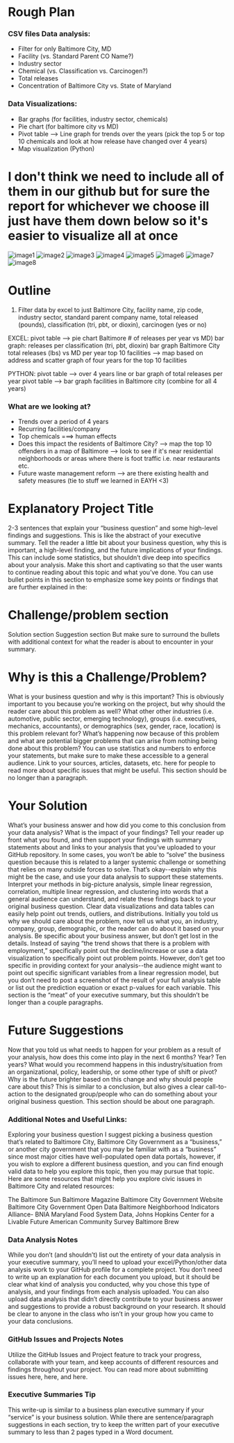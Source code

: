 # Rough Plan
### CSV files Data analysis:
- Filter for only Baltimore City, MD
- Facility (vs. Standard Parent CO Name?)
- Industry sector
- Chemical (vs. Classification vs. Carcinogen?)
- Total releases
- Concentration of Baltimore City vs. State of Maryland

### Data Visualizations:
- Bar graphs (for facilities, industry sector, chemicals)
- Pie chart (for baltimore city vs MD)
- Pivot table --> Line graph for trends over the years (pick the top 5 or top 10 chemicals and look at how release have changed over 4 years)
- Map visualization (Python)


# I don't think we need to include all of them in our github but for sure the report for whichever we choose ill just have them down below so it's easier to visualize all at once

![image1](https://github.com/katiesunsg/toxic-waste-releases-baltimorecity/blob/main/PieChart.png)
![image2](https://github.com/katiesunsg/toxic-waste-releases-baltimorecity/blob/main/annualreleasecounttop7.png)
![image3](https://github.com/katiesunsg/toxic-waste-releases-baltimorecity/blob/main/classification.png)
![image4](https://github.com/katiesunsg/toxic-waste-releases-baltimorecity/blob/main/totalcountoverall.png)
![image5](https://github.com/katiesunsg/toxic-waste-releases-baltimorecity/blob/main/sortedtopfacilitiespython.png)
![image6](https://github.com/katiesunsg/toxic-waste-releases-baltimorecity/blob/main/totaltoxicwasteMD.png)
![image7](https://github.com/katiesunsg/toxic-waste-releases-baltimorecity/blob/main/totalwastereleasedtop7.png)
![image8](https://github.com/katiesunsg/toxic-waste-releases-baltimorecity/blob/main/wastereleasesector.png)


# Outline
1. Filter data by excel to just Baltimore City, facility name, zip code, industry sector, standard parent company name, total released (pounds), classification (tri, pbt, or dioxin), carcinogen (yes or no)


EXCEL: pivot table --> pie chart Baltimore # of releases per year vs MD)
bar graph: releases per classification (tri, pbt, dioxin)
bar graph Baltimore City total releases (lbs) vs MD per year
top 10 facilities --> map based on address
and scatter graph of four years for the top 10 facilities

PYTHON: pivot table --> over 4 years line or bar graph of total releases per year 
pivot table --> bar graph facilities in Baltimore city (combine for all 4 years)

	
### What are we looking at?
- Trends over a period of 4 years
- Recurring facilities/company
- Top chemicals ===> human effects
- Does this impact the residents of Baltimore City? --> map the top 10 offenders in a map of Baltimore --> look to see if it's near residential neighborhoods or areas where there is foot traffic i.e. near restaurants etc.
- Future waste management reform --> are there existing health and safety measures (tie to stuff we learned in EAYH <3)

# Explanatory Project Title
2-3 sentences that explain your “business question” and some high-level findings and suggestions. This is like the abstract of your executive summary. Tell the reader a little bit about your business question, why this is important, a high-level finding, and the future implications of your findings. This can include some statistics, but shouldn’t dive deep into specifics about your analysis. Make this short and captivating so that the user wants to continue reading about this topic and what you’ve done. You can use bullet points in this section to emphasize some key points or findings that are further explained in the:

# Challenge/problem section
Solution section
Suggestion section
But make sure to surround the bullets with additional context for what the reader is about to encounter in your summary.

# Why is this a Challenge/Problem?
What is your business question and why is this important? This is obviously important to you because you’re working on the project, but why should the reader care about this problem as well? What other other industries (i.e. automotive, public sector, emerging technology), groups (i.e. executives, mechanics, accountants), or demographics (sex, gender, race, location) is this problem relevant for? What’s happening now because of this problem and what are potential bigger problems that can arise from nothing being done about this problem? You can use statistics and numbers to enforce your statements, but make sure to make these accessible to a general audience. Link to your sources, articles, datasets, etc. here for people to read more about specific issues that might be useful. This section should be no longer than a paragraph.

# Your Solution
What’s your business answer and how did you come to this conclusion from your data analysis? What is the impact of your findings? Tell your reader up front what you found, and then support your findings with summary statements about and links to your analysis that you’ve uploaded to your GitHub repository. In some cases, you won’t be able to “solve” the business question because this is related to a larger systemic challenge or something that relies on many outside forces to solve. That’s okay--explain why this might be the case, and use your data analysis to support these statements. Interpret your methods in big-picture analysis, simple linear regression, correlation, multiple linear regression, and clustering into words that a general audience can understand, and relate these findings back to your original business question. Clear data visualizations and data tables can easily help point out trends, outliers, and distributions. Initially you told us why we should care about the problem, now tell us what you, an industry, company, group, demographic, or the reader can do about it based on your analysis. Be specific about your business answer, but don’t get lost in the details. Instead of saying “the trend shows that there is a problem with employment,” specifically point out the decline/increase or use a data visualization to specifically point out problem points. However, don’t get too specific in providing context for your analysis--the audience might want to point out specific significant variables from a linear regression model, but you don’t need to post a screenshot of the result of your full analysis table or list out the prediction equation or exact p-values for each variable. This section is the “meat” of your executive summary, but this shouldn’t be longer than a couple paragraphs.

# Future Suggestions
Now that you told us what needs to happen for your problem as a result of your analysis, how does this come into play in the next 6 months? Year? Ten years? What would you recommend happens in this industry/situation from an organizational, policy, leadership, or some other type of shift or pivot? Why is the future brighter based on this change and why should people care about this? This is similar to a conclusion, but also gives a clear call-to-action to the designated group/people who can do something about your original business question. This section should be about one paragraph.

### Additional Notes and Useful Links:
Exploring your business question
I suggest picking a business question that’s related to Baltimore City, Baltimore City Government as a “business,” or another city government that you may be familiar with as a “business” since most major cities have well-populated open data portals, however, if you wish to explore a different business question, and you can find enough valid data to help you explore this topic, then you may pursue that topic. Here are some resources that might help you explore civic issues in Baltimore City and related resources:

The Baltimore Sun
Baltimore Magazine
Baltimore City Government Website
Baltimore City Government Open Data
Baltimore Neighborhood Indicators Alliance- BNIA
Maryland Food System Data, Johns Hopkins Center for a Livable Future
American Community Survey
Baltimore Brew

### Data Analysis Notes
While you don’t (and shouldn’t) list out the entirety of your data analysis in your executive summary, you’ll need to upload your excel/Python/other data analysis work to your GitHub profile for a complete project. You don’t need to write up an explanation for each document you upload, but it should be clear what kind of analysis you conducted, why you chose this type of analysis, and your findings from each analysis uploaded. You can also upload data analysis that didn’t directly contribute to your business answer and suggestions to provide a robust background on your research. It should be clear to anyone in the class who isn’t in your group how you came to your data conclusions.

### GitHub Issues and Projects Notes
Utilize the GitHub Issues and Project feature to track your progress, collaborate with your team, and keep accounts of different resources and findings throughout your project. You can read more about submitting issues here, here, and here.

### Executive Summaries Tip
This write-up is similar to a business plan executive summary if your “service” is your business solution. While there are sentence/paragraph suggestions in each section, try to keep the written part of your executive summary to less than 2 pages typed in a Word document. 
